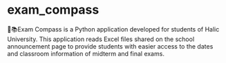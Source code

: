 # exam_compass
🧭📚Exam Compass is a Python application developed for students of Halic University. This application reads Excel files shared on the school announcement page to provide students with easier access to the dates and classroom information of midterm and final exams.
